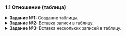### 1.1 Отношение (таблица)

<details>
<summary><b>Задание №1:</b> Создание таблицы.</summary>
  
  ```mysql
CREATE TABLE book (
    book_id INT PRIMARY KEY AUTO_INCREMENT,
    title VARCHAR(50),
    author VARCHAR(30),
    price DECIMAL(8, 2),
    amount INT
    )
```
</details>

<details>
<summary><b>Задание №2:</b> Вставка записи в таблицу.</summary>
  
  ```mysql
INSERT INTO book (title, author, price, amount)
VALUES ("Мастер и Маргарита", "Булгаков М.А.", 670.99, 3)
```
</details>

<details>
<summary><b>Задание №3:</b> Вставка нескольких записей в таблицу.</summary>
  
  ```mysql
INSERT INTO book (title, author, price, amount)
VALUES ("Белая гвардия", "Булгаков М.А.", 540.50, 5),
       ("Идиот", "Достоевский Ф.М.", 460.00, 10),
       ("Братья Карамазовы", "Достоевский Ф.М.", 799.01, 2);
```
</details>
